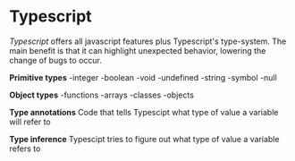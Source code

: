 # Typescript

*Typescript* offers all javascript features plus Typescript's type-system.
The main benefit is that it can highlight unexpected behavior, lowering the change of bugs to occur.

**Primitive types**
-integer
-boolean
-void
-undefined
-string
-symbol
-null

**Object types**
-functions
-arrays
-classes
-objects

**Type annotations**
Code that tells Typescipt what type of value a variable will refer to

**Type inference**
Typescipt tries to figure out what type of value a variable refers to

